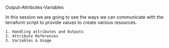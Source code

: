 Output-Attributes-Variables

In this session we are going to see the ways we can communicate with the terraform script to provide values to create various resources.

    1. Handling attributes and Outputs
    2. Attribute References
    3. Variables & Usage
